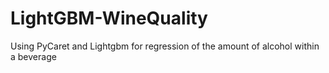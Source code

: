 # LightGBM-WineQuality
Using PyCaret and Lightgbm for regression of the amount of alcohol within a beverage
